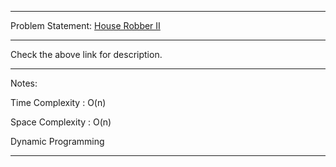 ******************************************************************************
Problem Statement: [House Robber II](https://leetcode.com/problems/house-robber-ii/#/description)
******************************************************************************
Check the above link for description.

******************************************************************************
Notes:

Time Complexity : O(n)

Space Complexity : O(n)

Dynamic Programming

******************************************************************************

